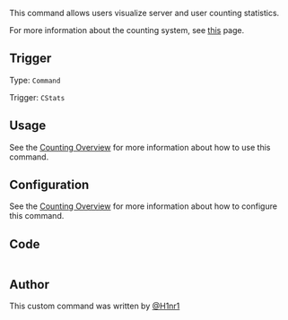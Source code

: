 This command allows users visualize server and user counting statistics.

For more information about the counting system, see [this](https://github.com/yagpdb-cc/yagpdb-cc/blob/master/website/docs/fun/counting/overview) page.

## Trigger

Type: `Command`

Trigger: `CStats`

## Usage

See the [Counting Overview]() for more information about how to use this command.

## Configuration

See the [Counting Overview]() for more information about how to configure this command.

## Code

```
```

## Author

This custom command was written by [@H1nr1](https://github.com/H1nr1)

